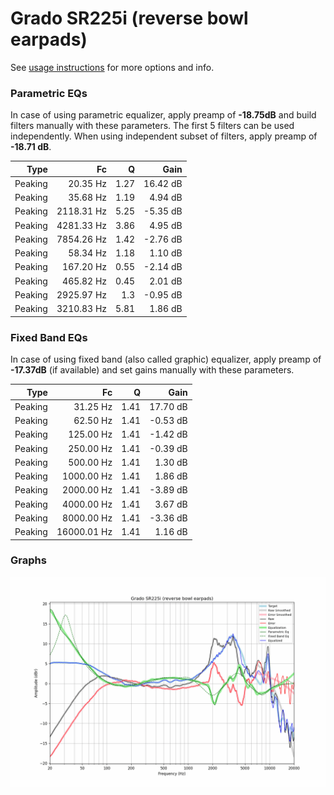 # Grado SR225i (reverse bowl earpads)
See [usage instructions](https://github.com/jaakkopasanen/AutoEq#usage) for more options and info.

### Parametric EQs
In case of using parametric equalizer, apply preamp of **-18.75dB** and build filters manually
with these parameters. The first 5 filters can be used independently.
When using independent subset of filters, apply preamp of **-18.71 dB**.

| Type    | Fc         |    Q | Gain     |
|--------:|-----------:|-----:|---------:|
| Peaking | 20.35 Hz   | 1.27 | 16.42 dB |
| Peaking | 35.68 Hz   | 1.19 | 4.94 dB  |
| Peaking | 2118.31 Hz | 5.25 | -5.35 dB |
| Peaking | 4281.33 Hz | 3.86 | 4.95 dB  |
| Peaking | 7854.26 Hz | 1.42 | -2.76 dB |
| Peaking | 58.34 Hz   | 1.18 | 1.10 dB  |
| Peaking | 167.20 Hz  | 0.55 | -2.14 dB |
| Peaking | 465.82 Hz  | 0.45 | 2.01 dB  |
| Peaking | 2925.97 Hz | 1.3  | -0.95 dB |
| Peaking | 3210.83 Hz | 5.81 | 1.86 dB  |

### Fixed Band EQs
In case of using fixed band (also called graphic) equalizer, apply preamp of **-17.37dB**
(if available) and set gains manually with these parameters.

| Type    | Fc          |    Q | Gain     |
|--------:|------------:|-----:|---------:|
| Peaking | 31.25 Hz    | 1.41 | 17.70 dB |
| Peaking | 62.50 Hz    | 1.41 | -0.53 dB |
| Peaking | 125.00 Hz   | 1.41 | -1.42 dB |
| Peaking | 250.00 Hz   | 1.41 | -0.39 dB |
| Peaking | 500.00 Hz   | 1.41 | 1.30 dB  |
| Peaking | 1000.00 Hz  | 1.41 | 1.86 dB  |
| Peaking | 2000.00 Hz  | 1.41 | -3.89 dB |
| Peaking | 4000.00 Hz  | 1.41 | 3.67 dB  |
| Peaking | 8000.00 Hz  | 1.41 | -3.36 dB |
| Peaking | 16000.01 Hz | 1.41 | 1.16 dB  |

### Graphs
![](./Grado%20SR225i%20(reverse%20bowl%20earpads).png)